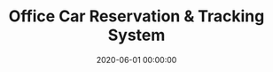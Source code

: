 ---
layout: inner
position: left
title: 'Office Car Reservation & Tracking System'
lead_text: 'Developed the back-end of the program and build the Android app as well.'
tags: ['MySQL Database', 'PHP', 'Yii 2', 'API', 'Kotlin', 'Android SDK', 'Traccar']
featured_image: ['/img/posts/mobdin-min.png','/img/posts/mobdin2-min.png']
date: 2020-06-01 00:00:00
categories: ['Backend Dev','Mobile Dev']
project_link: ''
button_icon: ''
button_text: ''
order: 24
visible: 1
company: 'Freelance'
---